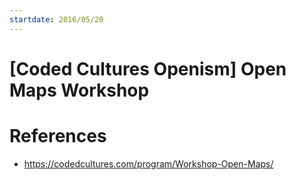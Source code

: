 ```yaml
---
startdate: 2016/05/20
---
```

# [Coded Cultures Openism] Open Maps Workshop

# References
* https://codedcultures.com/program/Workshop-Open-Maps/
